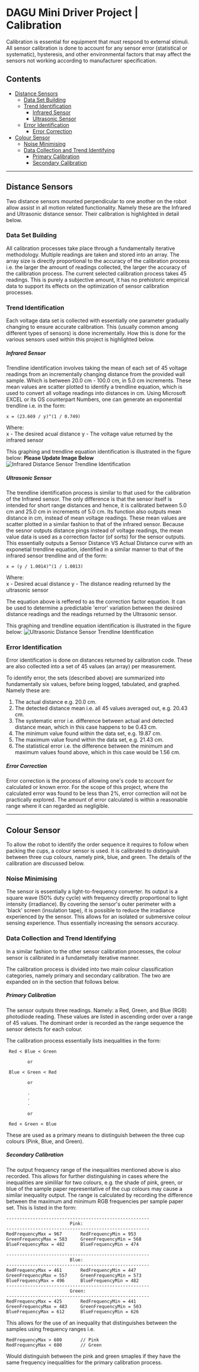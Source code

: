 # DAGU Mini Driver Project | Calibration

Calibration is essential for equipment that must respond to external stimuli. All sensor calibration is done to account for any sensor error (statistical or systematic), hysteresis, and other environmental factors that may affect the sensors not working according to manufacturer specification.  

## Contents
- [Distance Sensors](#distance-sensors)
	- [Data Set Building](#data-set-building)
	- [Trend Identification](#trend-identification)
		- [Infrared Sensor](#infrared-sensor)
		- [Ultrasonic Sensor](#ultrasonic-sensor)
	- [Error Identification](#error-identification)
		- [Error Correction](#error-correction)
- [Colour Sensor](#colour-sensor)
	- [Noise Minimising](#noise-minimising)
	- [Data Collection and Trend Identifying](#data-collection-and-trend-identifying)
		- [Primary Calibration](#primary-calibration)
		- [Secondary Calibration](#secondary-calibration)

---

## Distance Sensors
Two distance sensors mounted perpendicular to one another on the robot allow assist in all motion related functionality. Namely these are the Infrared and Ultrasonic distance sensor. Their calibration is highlighted in detail below.

### Data Set Building
All calibration processes take place through a fundamentally iterative methodology. Multiple readings are taken and stored into an array. The array size is directly proportional to the accuracy of the calibration process i.e. the larger the amount of readings collected, the larger the accuracy of the calibration process. The current selected calibration process takes 45 readings. This is purely a subjective amount, it has no prehistoric empirical data to support its effects on the optimization of sensor calibration processes.

### Trend Identification
Each voltage data set is collected with essentially one parameter gradually changing to ensure accurate calibration. This (usually common among different types of sensors) is done incrementally. How this is done for the various sensors used within this project is highlighted below.

##### Infrared Sensor
Trendline identification involves taking the mean of each set of 45 voltage readings from an incrementally changing distance from the provided wall sample. Which is between 20.0 cm - 100.0 cm, in 5.0 cm increments. These mean values are scatter plotted to identify a trendline equation, which is used to convert all voltage readings into distances in cm. Using Microsoft EXCEL or its OS counterpart Numbers, one can generate an exponential trendline i.e. in the form:

```
x = (23.669 / y)^(1 / 0.749)
```
Where:  
x - The desired acual distance
y - The voltage value returned by the infrared sensor

This graphing and trendline equation identification is illustrated in the figure below: 
**Please Update Image Below** 
![Infrared Distance Sensor Trendline Identification](../assets/calibration/infraSensorTrendline.png)

##### Ultrasonic Sensor
The trendline identification process is similar to that used for the calibration of the Infrared sensor. The only difference is that the sensor itself is intended for short range distances and hence, it is calibrated between 5.0 cm and 25.0 cm in increments of 5.0 cm. Its function also outputs mean distance in cm, instead of mean voltage readings. These mean values are scatter plotted in a similar fashion to that of the infrared sensor. Because the sesnor outputs distance pings instead of voltage readings, the mean value data is used as a correction factor (of sorts) for the sensor outputs. This essentially outputs a Sensor Distance VS Actual Distance curve with an exponetial trendline equation, identified in a similar manner to that of the infrared sensor trendline and of the form:

```
x = (y / 1.0014)^(1 / 1.0013) 
```
Where:  
x - Desired acual distance
y - The distance reading returned by the ultrasonic sensor

The equation above is reffered to as the correction factor equation. It can be used to determine a predictable 'error' variation between the desired distance readings and the readings returned by the Ultrasonic sensor. 


This graphing and trendline equation identification is illustrated in the figure below:
![Ultrasonic Distance Sensor Trendline Identification](../assets/calibration/ultraSensorTrendline.png)

### Error Identification
Error identification is done on distances returned by calibration code. These are also collected into a set of 45 values (an array) per measurement.

To identify error, the sets (described above) are summarized into fundamentally six values, before being logged, tabulated, and graphed. Namely these are:

1. The actual distance e.g. 20.0 cm.
2. The detected distance mean i.e. all 45 values averaged out, e.g. 20.43 cm.
3. The systematic error i.e. difference between actual and detected distance mean, which in this case happens to be 0.43 cm.
4. The minimum value found within the data set, e.g. 19.87 cm.
5. The maximum value found within the data set, e.g. 21.43 cm.
6. The statistical error i.e. the difference between the minimum and maximum values found above, which in this case would be 1.56 cm.

##### Error Correction
Error correction is the process of allowing one's code to account for calculated or known error. For the scope of this project, where the calculated error was found to be less than 2%, error correction will not be practically explored. The amount of error calculated is within a reasonable range where it can regarded as negligible.

---

## Colour Sensor
To allow the robot to identify the order sequence it requires to follow when packing the cups, a colour sensor is used. It is calibrated to distinguish between three cup colours, namely pink, blue, and green. The details of the calibration are discussed below.

### Noise Minimising
The sensor is essentially a light-to-frequency converter. Its output is a square wave (50% duty cycle) with frequency directly proportional to light intensity (irradiance). By covering the sensor's outer perimeter with a 'black' screen (insulation tape), it is possible to reduce the irradiance experienced by the sensor. This allows for an isolated or submersive colour sensing experience. Thus essentially increasing the sensors accuracy.

### Data Collection and Trend Identifying
In a similar fashion to the other sensor calibration processes, the colour sensor is calibrated in a fundametally iterative manner. 

The calibration process is divided into two main colour classification categories, namely primary and secondary calibration. The two are expanded on in the section that follows below.

##### Primary Calibration
The sensor outputs three readings. Namely: a Red, Green, and Blue (RGB) photodiode reading. These values are listed in ascending order over a range of 45 values. The dominant order is recorded as the range sequence the sensor detects for each colour.

The calibration process essentially lists inequalities in the form:

```
 Red < Blue < Green

 		or

 Blue < Green < Red

 		or

 		.
 		.
 		.

 		or

 Red < Green < Blue
```

These are used as a primary means to distinguish between the three cup colours (Pink, Blue, and Green).

##### Secondary Calibration

The output frequency range of the inequalities mentioned above is also recorded. This allows for further distinguishing in cases where the inequalities are simililar for two colours, e.g. the shade of pink, green, or blue of the sample paper representative of the cup colours may cause a similar inequality output. The range is calculated by recording the difference between the maximum and minimum RGB frequencies per sample paper set. This is listed in the form:

```
------------------------------------------------------
						Pink:
------------------------------------------------------
RedFrequencyMax = 967		RedFrequencyMin = 953
GreenFrequencyMax = 583		GreenFrequencyMin = 568
BlueFrequencyMax = 482		BlueFrequencyMin = 474

------------------------------------------------------
						Blue:
------------------------------------------------------
RedFrequencyMax = 461		RedFrequencyMin = 447
GreenFrequencyMax = 557		GreenFrequencyMin = 573
BlueFrequencyMax = 496		BlueFrequencyMin = 482
------------------------------------------------------
						Green:
------------------------------------------------------
RedFrequencyMax = 425		RedFrequencyMin = 441
GreenFrequencyMax = 483		GreenFrequencyMin = 503
BlueFrequencyMax = 612		BlueFrequencyMin = 626
``` 

This allows for the use of an inequality that distinguishes between the samples using frequency ranges i.e.

```
RedFrequencyMax > 600 		// Pink
RedFrequencyMax < 600		// Green
```

Would distinguish between the pink and green smaples if they have the same frequency inequalities for the primary calibration process.